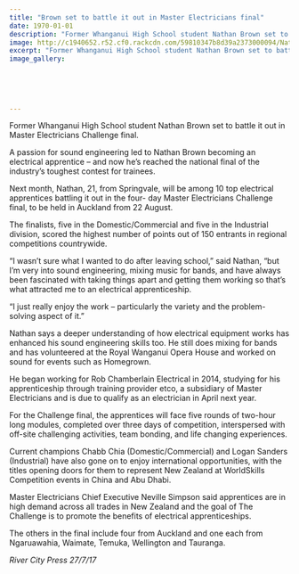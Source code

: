 ```yaml
---
title: "Brown set to battle it out in Master Electricians final"
date: 1970-01-01
description: "Former Whanganui High School student Nathan Brown set to battle it out in Master Electricians Challenge final..."
image: http://c1940652.r52.cf0.rackcdn.com/59810347b8d39a2373000094/Nathan-Brown-ex.jpg
excerpt: "Former Whanganui High School student Nathan Brown set to battle it out in Master Electricians Challenge final."
image_gallery:
    
    
    
    
    
---
```


<p><span>Former Whanganui High School student Nathan Brown set to battle it out in Master Electricians Challenge final.</span></p>
<p><span><span>A passion for sound engineering led to Nathan Brown becoming an electrical apprentice &ndash; and now he&rsquo;s reached the national final of the industry&rsquo;s toughest contest for trainees.&nbsp;</span><br /></span></p>
<p><span><span>Next month, Nathan, 21, from Springvale, will be among 10 top electrical apprentices battling it out in the four- day Master Electricians Challenge final, to be held in Auckland from 22 August.</span><br /></span></p>
<p><span><span>The finalists, five in the Domestic</span><span class="text_exposed_show">/Commercial and five in the Industrial division, scored the highest number of points out of 150 entrants in regional competitions countrywide.&nbsp;<br /></span></span></p>
<p><span><span class="text_exposed_show">&ldquo;I wasn&rsquo;t sure what I wanted to do after leaving school,&rdquo; said Nathan, &ldquo;but I&rsquo;m very into sound engineering, mixing music for bands, and have always been fascinated with taking things apart and getting them working so that&rsquo;s what attracted me to an electrical apprenticeship.<br /></span></span></p>
<p><span><span class="text_exposed_show">&ldquo;I just really enjoy the work &ndash; particularly the variety and the problem-solving aspect of it.&rdquo;<br /></span></span></p>
<p><span><span class="text_exposed_show">Nathan says a deeper understanding of how electrical equipment works has enhanced his sound engineering skills too. He still does mixing for bands and has volunteered at the Royal Wanganui Opera House and worked on sound for events such as Homegrown.<br /></span></span></p>
<p><span><span class="text_exposed_show">He began working for Rob Chamberlain Electrical in 2014, studying for his apprenticeship through training provider etco, a subsidiary of Master Electricians and is due to qualify as an electrician in April next year.&nbsp;<br /></span></span></p>
<p><span><span class="text_exposed_show">For the Challenge final, the apprentices will face five rounds of two-hour long modules, completed over three days of competition, interspersed with off-site challenging activities, team bonding, and life changing experiences.<br /></span></span></p>
<p><span><span class="text_exposed_show">Current champions Chabb Chia (Domestic/Commercial) and Logan Sanders (Industrial) have also gone on to enjoy international opportunities, with the titles opening doors for them to represent New Zealand at WorldSkills Competition events in China and Abu Dhabi.&nbsp;<br /></span></span></p>
<p><span><span class="text_exposed_show">Master Electricians Chief Executive Neville Simpson said apprentices are in high demand across all trades in New Zealand and the goal of The Challenge is to promote the benefits of electrical apprenticeships.<br /></span></span></p>
<p><span><span class="text_exposed_show">The others in the final include four from Auckland and one each from Ngaruawahia, Waimate, Temuka, Wellington and Tauranga.</span></span></p>
<p><em><span class="text_exposed_show">River City Press 27/7/17</span></em></p>

